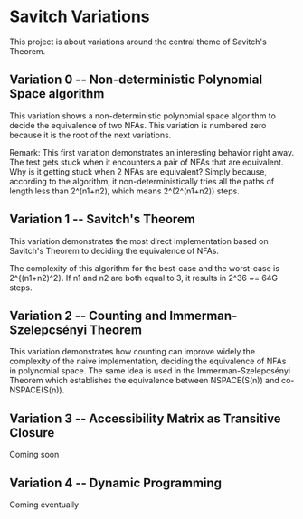 Savitch Variations
==================

This project is about variations around the central theme of Savitch's Theorem.

Variation 0 -- Non-deterministic Polynomial Space algorithm
-----------------------------------------------------------

This variation shows a non-deterministic polynomial space algorithm to
decide the equivalence of two NFAs.  This variation is numbered zero
because it is the root of the next variations.


Remark: This first variation demonstrates an interesting behavior
right away. The test gets stuck when it encounters a pair of NFAs that
are equivalent. Why is it getting stuck when 2 NFAs are equivalent?
Simply because, according to the algorithm, it non-deterministically
tries all the paths of length less than 2^(n1+n2), which means
2^(2^(n1+n2)) steps.

Variation 1 -- Savitch's Theorem
--------------------------------

This variation demonstrates the most direct implementation based on
Savitch's Theorem to deciding the equivalence of NFAs.

The complexity of this algorithm for the best-case and the worst-case is
2^{(n1+n2)^2}. If n1 and n2 are both equal to 3, it results in 2^36 ~= 64G
steps.

Variation 2 -- Counting and Immerman-Szelepcsényi Theorem
---------------------------------------------------------

This variation demonstrates how counting can improve widely the
complexity of the naive implementation, deciding the equivalence of
NFAs in polynomial space.  The same idea is
used in the Immerman-Szelepcsényi Theorem which establishes the
equivalence between NSPACE(S(n)) and co-NSPACE(S(n)).


Variation 3 -- Accessibility Matrix as Transitive Closure
---------------------------------------------------------

Coming soon


Variation 4 -- Dynamic Programming
----------------------------------

Coming eventually